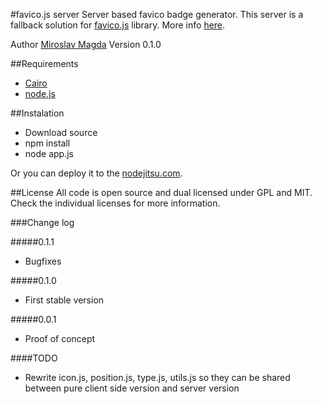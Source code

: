 #favico.js server
Server based favico badge generator. This server is a fallback solution for [favico.js](http://lab.ejci.net/favico.js/) library.
More info [here](http://lab.ejci.net/favico.js/).


Author [Miroslav Magda](http://blog.ejci.net)
Version 0.1.0

##Requirements
* [Cairo](http://cairographics.org/)
* [node.js](http://nodejs.org/)

##Instalation
* Download source
* npm install
* node app.js

Or you can deploy it to the [nodejitsu.com](https://www.nodejitsu.com/).

##License
All code is open source and dual licensed under GPL and MIT. Check the individual licenses for more information.

###Change log

#####0.1.1
* Bugfixes

#####0.1.0
* First stable version 

#####0.0.1
* Proof of concept 



####TODO
* Rewrite icon.js, position.js, type.js, utils.js so they can be shared between pure client side version and server version